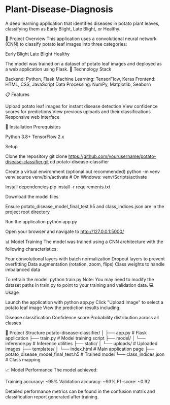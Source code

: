 # Plant-Disease-Diagnosis
A deep learning application that identifies diseases in potato plant leaves, classifying them as Early Blight, Late Blight, or Healthy.

🌱 Project Overview
This application uses a convolutional neural network (CNN) to classify potato leaf images into three categories:

Early Blight
Late Blight
Healthy

The model was trained on a dataset of potato leaf images and deployed as a web application using Flask.
🔧 Technology Stack

Backend: Python, Flask
Machine Learning: TensorFlow, Keras
Frontend: HTML, CSS, JavaScript
Data Processing: NumPy, Matplotlib, Seaborn

📋 Features

Upload potato leaf images for instant disease detection
View confidence scores for predictions
View previous uploads and their classifications
Responsive web interface

🚀 Installation
Prerequisites

Python 3.8+
TensorFlow 2.x

Setup

Clone the repository
git clone https://github.com/yourusername/potato-disease-classifier.git
cd potato-disease-classifier

Create a virtual environment (optional but recommended)
python -m venv venv
source venv/bin/activate  # On Windows: venv\Scripts\activate

Install dependencies
pip install -r requirements.txt

Download the model files

Ensure potato_disease_model_final_test.h5 and class_indices.json are in the project root directory


Run the application
python app.py

Open your browser and navigate to http://127.0.0.1:5000/

📊 Model Training
The model was trained using a CNN architecture with the following characteristics:

Four convolutional layers with batch normalization
Dropout layers to prevent overfitting
Data augmentation (rotation, zoom, flips)
Class weights to handle imbalanced data

To retrain the model:
python train.py
Note: You may need to modify the dataset paths in train.py to point to your training and validation data.
💻 Usage

Launch the application with python app.py
Click "Upload Image" to select a potato leaf image
View the prediction results including:

Disease classification
Confidence score
Probability distribution across all classes



📁 Project Structure
potato-disease-classifier/
│
├── app.py                      # Flask application
├── train.py                    # Model training script
├── model/
│   └── inference.py            # Inference utilities
├── static/
│   └── uploads/                # Uploaded images
├── templates/
│   └── index.html              # Main application page
├── potato_disease_model_final_test.h5  # Trained model
└── class_indices.json          # Class mapping

📈 Model Performance
The model achieved:

Training accuracy: ~95%
Validation accuracy: ~93%
F1-score: ~0.92

Detailed performance metrics can be found in the confusion matrix and classification report generated after training.
